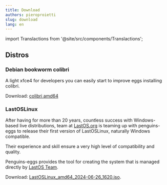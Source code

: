 ```yaml
---
title: Download
authors: pieroproietti
slug: download
lang: en
---
```

import Translactions from '@site/src/components/Translactions';

<Translactions />

## Distros

### Debian bookworm colibri
A light xfce4 for developers you can easily start to improve eggs installing colibri.

Download: [colibri amd64](https://mega.nz/file/QDJhjIhR#mKZrD3KpQ6pOCm6k5f_EPFEO7mqh0DwtqeQYYbeUNS0)

### LastOSLinux
After having for more than 20 years, countless success with Windows-based live distributions, team at [LastOS.org](https://home.lastos.org/) is teaming up with penguins-eggs to release their first version of LastOSLinux, naturally Windows compatible.

Their experience and skill ensure a very high level of compatibility and quality.

Penguins-eggs provides the tool for creating the system that is managed directly by [LastOS Team](https://home.lastos.org/contact.html).

Download: [LastOSLinux_amd64_2024-06-26_1620.iso](https://mega.nz/file/YTgiHLDB#4eGqVuPwRfpBEJ3znklYsOzlvAoDIPkoQmp_ZYZomrA).

